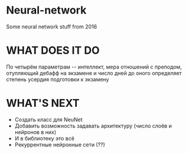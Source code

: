 # Neural-network
Some neural network stuff from 2016

WHAT DOES IT DO
=====================
По четырём параметрам -- интеллект, мера отношений с преподом, отупляющий дебафф на экзамене и число дней до оного определяет степень усердия подготовки к экзамену

WHAT'S NEXT
=====================
  * Создать класс для NeuNet
  * Добавить возможность задавать архитектуру (число слоёв и нейронов в них)
  * И в библиотеку это всё
  * Рекуррентные нейронные сети (??)
